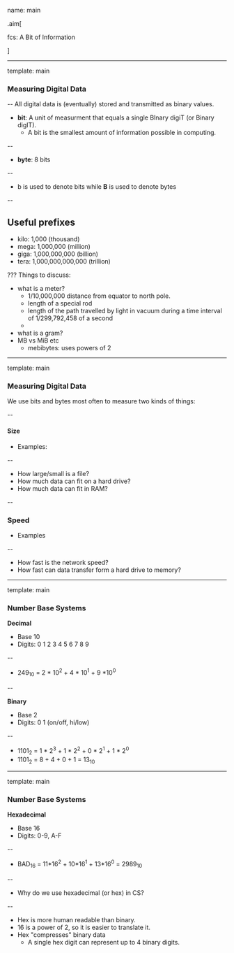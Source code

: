 name: main

.aim[<div>
fcs: A Bit of Information
</div>]

---
template: main

### Measuring Digital Data

--
All digital data is (eventually) stored and transmitted as binary values.
- __bit__: A unit of measurment that equals a single BInary digiT (or Binary digIT).
  - A bit is the smallest amount of information possible in computing.

--
- __byte__: 8 bits

--
- b is used to denote bits while __B__ is used to denote bytes

--

Useful prefixes
--

- kilo: 1,000 (thousand)
- mega: 1,000,000 (million)
- giga: 1,000,000,000 (billion)
- tera: 1,000,000,000,000 (trillion)

???
Things to discuss:
- what is a meter?
  - 1/10,000,000 distance from equator to north pole.
  - length of a special rod
  - length of the path travelled by light in vacuum during a time interval of 1/299,792,458 of a second
  -
- what is a gram?
- MB vs MiB etc
  - mebibytes: uses powers of 2

---
template: main

### Measuring Digital Data

We use bits and bytes most often to measure two kinds of things:

--
#### Size
- Examples:

--
  - How large/small is a file?
  - How much data can fit on a hard drive?
  - How much data can fit in RAM?


--
### Speed
- Examples

--
  - How fast is the network speed?
  - How fast can data transfer form a hard drive to memory?

---
template: main

### Number Base Systems
__Decimal__
- Base 10
- Digits: 0 1 2 3 4 5 6 7 8 9

--
- 249<sub>10</sub> = 2 \* 10<sup>2</sup> + 4 \* 10<sup>1</sup> + 9 \*10<sup>0</sup>

--

__Binary__
- Base 2
- Digits: 0 1 (on/off, hi/low)

--
- 1101<sub>2</sub> = 1 \* 2<sup>3</sup> + 1 \* 2<sup>2</sup> + 0 \* 2<sup>1</sup> + 1 \* 2<sup>0</sup>
- 1101<sub>2</sub> = 8 + 4 + 0 + 1 = 13<sub>10</sub>



---
template: main

### Number Base Systems
__Hexadecimal__
- Base 16
- Digits: 0-9, A-F

--
- BAD<sub>16</sub> = 11\*16<sup>2</sup> + 10\*16<sup>1</sup> + 13\*16<sup>0</sup> = 2989<sub>10</sub>

--
- Why do we use hexadecimal (or hex) in CS?

--
  - Hex is more human readable than binary.
  - 16 is a power of 2, so it is easier to translate it.
  - Hex "compresses" binary data
    - A single hex digit can represent up to 4 binary digits.

